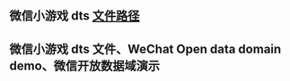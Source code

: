 ## 微信小游戏 dts [文件路径](./egretToWxDemo/libs/wx_mini_game.d.ts)

## 微信小游戏 dts 文件、WeChat Open data domain demo、微信开放数据域演示